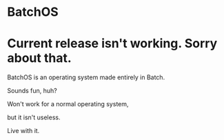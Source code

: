 # BatchOS

# Current release isn't working. Sorry about that.

BatchOS is an operating system made entirely in Batch.

Sounds fun, huh?

Won't work for a normal operating system,

but it isn't useless.

Live with it.
